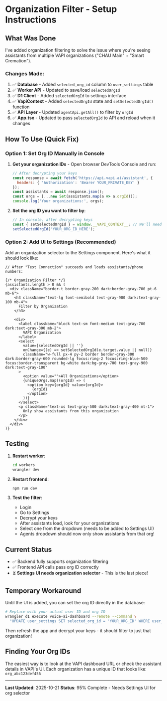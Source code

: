 # Organization Filter - Setup Instructions

## What Was Done

I've added organization filtering to solve the issue where you're seeing assistants from multiple VAPI organizations ("CHAU Main" + "Smart Cremation").

### Changes Made:

1. ✅ **Database** - Added `selected_org_id` column to `user_settings` table
2. ✅ **Worker API** - Updated to save/load `selectedOrgId`
3. ✅ **D1 Client** - Added `selectedOrgId` to settings interface
4. ✅ **VapiContext** - Added `selectedOrgId` state and `setSelectedOrgId()` function
5. ✅ **API Layer** - Updated `agentApi.getAll()` to filter by `orgId`
6. ✅ **App.tsx** - Updated to pass `selectedOrgId` to API and reload when it changes

## How To Use (Quick Fix)

### Option 1: Set Org ID Manually in Console

1. **Get your organization IDs** - Open browser DevTools Console and run:
   ```javascript
   // After decrypting your keys
   const response = await fetch('https://api.vapi.ai/assistant', {
     headers: { 'Authorization': 'Bearer YOUR_PRIVATE_KEY' }
   });
   const assistants = await response.json();
   const orgs = [...new Set(assistants.map(a => a.orgId))];
   console.log('Your organizations:', orgs);
   ```

2. **Set the org ID you want to filter by**:
   ```javascript
   // In console, after decrypting keys
   const { setSelectedOrgId } = window.__VAPI_CONTEXT__; // We'll need to expose this
   setSelectedOrgId('YOUR_ORG_ID_HERE');
   ```

### Option 2: Add UI to Settings (Recommended)

Add an organization selector to the Settings component. Here's what it should look like:

```tsx
// After "Test Connection" succeeds and loads assistants/phone numbers:

{/* Organization Filter */}
{assistants.length > 0 && (
  <div className="border-t border-gray-200 dark:border-gray-700 pt-6 mb-6">
    <h3 className="text-lg font-semibold text-gray-900 dark:text-gray-100 mb-4">
      Filter by Organization
    </h3>

    <div>
      <label className="block text-sm font-medium text-gray-700 dark:text-gray-300 mb-2">
        VAPI Organization
      </label>
      <select
        value={selectedOrgId || ''}
        onChange={(e) => setSelectedOrgId(e.target.value || null)}
        className="w-full px-4 py-2 border border-gray-300 dark:border-gray-600 rounded-lg focus:ring-2 focus:ring-blue-500 focus:border-transparent bg-white dark:bg-gray-700 text-gray-900 dark:text-gray-100"
      >
        <option value="">All Organizations</option>
        {uniqueOrgs.map((orgId) => (
          <option key={orgId} value={orgId}>
            {orgId}
          </option>
        ))}
      </select>
      <p className="text-xs text-gray-500 dark:text-gray-400 mt-1">
        Only show assistants from this organization
      </p>
    </div>
  </div>
)}
```

## Testing

1. **Restart worker**:
   ```bash
   cd workers
   wrangler dev
   ```

2. **Restart frontend**:
   ```bash
   npm run dev
   ```

3. **Test the filter**:
   - Login
   - Go to Settings
   - Decrypt your keys
   - After assistants load, look for your organizations
   - Select one from the dropdown (needs to be added to Settings UI)
   - Agents dropdown should now only show assistants from that org!

## Current Status

- ✅ Backend fully supports organization filtering
- ✅ Frontend API calls pass org ID correctly
- ⏳ **Settings UI needs organization selector** - This is the last piece!

## Temporary Workaround

Until the UI is added, you can set the org ID directly in the database:

```bash
# Replace with your actual user ID and org ID
wrangler d1 execute voice-ai-dashboard --remote --command \
  "UPDATE user_settings SET selected_org_id = 'YOUR_ORG_ID' WHERE user_id = 'ca106c85-4309-4557-add4-bbf75a07b020';"
```

Then refresh the app and decrypt your keys - it should filter to just that organization!

## Finding Your Org IDs

The easiest way is to look at the VAPI dashboard URL or check the assistant details in VAPI's UI. Each organization has a unique ID that looks like: `org_abc123def456`

---

**Last Updated**: 2025-10-21
**Status**: 95% Complete - Needs Settings UI for org selector
